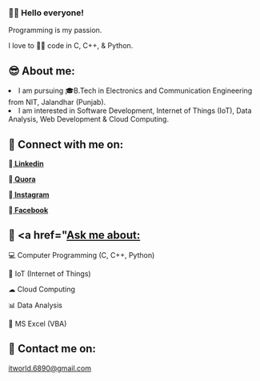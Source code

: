 <!--**sanju6890/sanju6890** is a ✨ _special_ ✨ repository because its `README.md` (this file) appears on your GitHub profile.
- 🔭 I’m currently working on ...
- 🌱 I’m currently learning 
- 👯 I’m looking to collaborate on ...
- 🤔 I’m looking for help with ...
- 📫 How to reach me: 
- 😄 Pronouns: ...
- ⚡ Fun fact: ...
-->
### 🙋‍♂️ Hello everyone!
<p>Programming is my passion.</p>
<p>I love to 👨‍💻 code in C, C++, & Python.</p>
  
## 😎 About me:
<li>I am pursuing 🎓B.Tech in Electronics and Communication Engineering from NIT, Jalandhar (Punjab).</li>
<li>I am interested in Software Development, Internet of Things (IoT), Data Analysis, Web Development & Cloud Computing.</li>

## 🤝 Connect with me on:
<p>🔹<a href="https://www.linkedin.com/in/sanjusaikapian6890/"><b> Linkedin</b></a></p>
<p>🔹<a href="https://www.quora.com/profile/Sanjay-Kumar-26145"><b> Quora</b></a></p>
<p>🔹<a href="https://www.instagram.com/tech_deets.sanju_saikapian/"><b> Instagram</b></a></p>
<p>🔹<a href="https://www.facebook.com/saikapiansanjay"><b> Facebook</b></a></p>

## 💬 <a href="<a href="https://www.linkedin.com/in/sanjusaikapian6890/">Ask me about:</a>
<p>💻 Computer Programming (C, C++, Python)</p>
<p>🔌 IoT (Internet of Things)</p>
<p>☁ Cloud Computing</p>
<p>📊 Data Analysis</p>
<p>💼 MS Excel (VBA)</p>

<!-- ![Anurag's github stats](https://github-readme-stats.vercel.app/api?username=sanju6890&show_icons=true&theme=radical) -->

## 📧 Contact me on:
<p><a href="mailto:itworld.6890@gmail.com"> itworld.6890@gmail.com</a><p>
